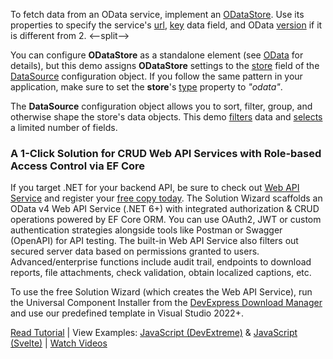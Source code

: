 To fetch data from an OData service, implement an [ODataStore](/Documentation/ApiReference/Data_Layer/ODataStore/). Use its properties to specify the service's [url](/Documentation/ApiReference/Data_Layer/ODataStore/Configuration/#url), [key](/Documentation/ApiReference/Data_Layer/ODataStore/Configuration/#key) data field, and OData [version](/Documentation/ApiReference/Data_Layer/ODataStore/Configuration/#version) if it is different from 2.
<--split-->
 
You can configure **ODataStore** as a standalone element (see [OData](/Documentation/Guide/Data_Binding/Specify_a_Data_Source/OData/) for details), but this demo assigns **ODataStore** settings to the [store](/Documentation/ApiReference/Data_Layer/DataSource/Configuration/store/) field of the [DataSource](/Documentation/ApiReference/Data_Layer/DataSource/) configuration object. If you follow the same pattern in your application, make sure to set the **store**'s [type](/Documentation/ApiReference/Data_Layer/DataSource/Configuration/store/#type) property to *"odata"*.
 
The **DataSource** configuration object allows you to sort, filter, group, and otherwise shape the store's data objects. This demo [filters](/Documentation/ApiReference/Data_Layer/DataSource/Configuration/#filter) data and [selects](/Documentation/ApiReference/Data_Layer/DataSource/Configuration/#select) a limited number of fields. 

### A 1-Click Solution for CRUD Web API Services with Role-based Access Control via EF Core

If you target .NET for your backend API, be sure to check out [Web API Service](https://docs.devexpress.com/eXpressAppFramework/403394/backend-web-api-service?utm_source=js.devexpress.com&utm_medium=referral&utm_campaign=xaf&utm_content=data-layer-odatastore) and register your [free copy today](https://www.devexpress.com/security-api-free?utm_source=js.devexpress.com&utm_medium=referral&utm_campaign=xaf&utm_content=data-layer-odatastore). The Solution Wizard scaffolds an OData v4 Web API Service (.NET 6+) with integrated authorization & CRUD operations powered by EF Core ORM. You can use OAuth2, JWT or custom authentication strategies alongside tools like Postman or Swagger (OpenAPI) for API testing.
The built-in Web API Service also filters out secured server data based on permissions granted to users. Advanced/enterprise functions include audit trail, endpoints to download reports, file attachments, check validation, obtain localized captions, etc.

To use the free Solution Wizard (which creates the Web API Service), run the Universal Component Installer from the [DevExpress Download Manager](https://www.devexpress.com/ClientCenter/DownloadManager/?utm_source=js.devexpress.com&utm_medium=referral&utm_campaign=xaf&utm_content=data-layer-odatastore) and use our predefined template in Visual Studio 2022+.

[Read Tutorial](https://docs.devexpress.com/eXpressAppFramework/404449/backend-web-api-service/get-started-with-web-api-service) | View Examples: [JavaScript (DevExtreme)](https://go.devexpress.com/XAF_Security_NonXAF_DevExtreme_OData.aspx) & [JavaScript (Svelte)](https://github.com/oliversturm/demo-dx-webapi-js/tree/stage-6) | [Watch Videos](https://www.youtube.com/watch?v=T7y4gwc1n4w&list=PL8h4jt35t1wiM1IOux04-8DiofuMEB33G)